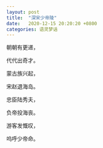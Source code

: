 ```yaml
---
layout: post
title:  "深宋少帝陵"
date:   2020-12-15 20:20:20 +0800
categories: 语灵梦话
---
```


朝朝有更递，

代代出奇才。

蒙古族兴起，

宋赵退海岛。

忠臣陆秀夫，

负帝投海丧。

游客发慨叹，

呜呼少帝命。
